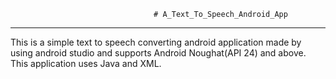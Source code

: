                                     # A_Text_To_Speech_Android_App
-----------------------------------------------------------------------------------------------------------------------------------------                                    
This is a simple text to speech converting android application made by using android studio and supports Android Noughat(API 24) and above. This application uses Java and XML. 

